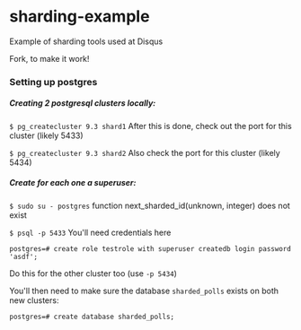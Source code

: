# sharding-example
Example of sharding tools used at Disqus

Fork, to make it work!

### Setting up postgres

##### Creating 2 postgresql clusters locally:
`$ pg_createcluster 9.3 shard1`
After this is done, check out the port for this cluster (likely 5433)

`$ pg_createcluster 9.3 shard2`
Also check the port for this cluster (likely 5434)

##### Create for each one a superuser:
`$ sudo su - postgres`
function next_sharded_id(unknown, integer) does not exist

`$ psql -p 5433` You'll need credentials here

`postgres=# create role testrole with superuser createdb login password 'asdf';`  

Do this for the other cluster too (use `-p 5434`)

You'll then need to make sure the database `sharded_polls` exists on both new clusters:

`postgres=# create database sharded_polls;`
